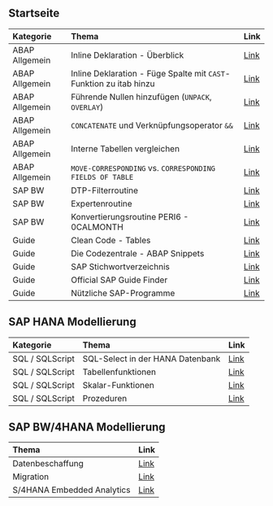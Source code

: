 ## Startseite

| Kategorie | Thema | Link |
| :----------- | :----------- | :----------- |
| ABAP Allgemein | Inline Deklaration - Überblick | [Link](docs/Inline_Deklaration.md) |
| ABAP Allgemein | Inline Deklaration - Füge Spalte mit `CAST`-Funktion zu itab hinzu | [Link](docs/CAST_Funktion_itab.md) |
| ABAP Allgemein | Führende Nullen hinzufügen (`UNPACK`, `OVERLAY`) | [Link](docs/Zero-Padding.md) |
| ABAP Allgemein | `CONCATENATE` und Verknüpfungsoperator `&&` | [Link](docs/CONCATENATE.md) |
| ABAP Allgemein | Interne Tabellen vergleichen | [Link](docs/Compare_itabs.md) |
| ABAP Allgemein | `MOVE-CORRESPONDING` vs. `CORRESPONDING FIELDS OF TABLE` | [Link](docs/CORRESPONDING.md) |
| SAP BW | DTP-Filterroutine | [Link](docs/DTP-Filterroutine.md) |
| SAP BW | Expertenroutine | [Link](docs/Expertenroutine.md) |
| SAP BW | Konvertierungsroutine PERI6 - 0CALMONTH | [Link](docs/Conversion_PERI6_0CALMONTH.md) |
| Guide | Clean Code - Tables | [Link](https://github.com/SAP/styleguides/blob/master/clean-abap/CleanABAP.md#tables) |
| Guide | Die Codezentrale - ABAP Snippets | [Link](https://codezentrale.de/category/sap/sap-abap/) |
| Guide | SAP Stichwortverzeichnis | [Link](docs/Stichwortverzeichnis.md) |
| Guide | Official SAP Guide Finder | [Link](https://help.sap.com/viewer/nwguidefinder) |
| Guide | Nützliche SAP-Programme | [Link](docs/Nützliche_SAP-Programme.md) |

## SAP HANA Modellierung

| Kategorie | Thema | Link |
| :----------- | :----------- | :----------- |
| SQL / SQLScript | SQL-Select in der HANA Datenbank | [Link](docs/SQL-Select_in_HANA-DB.md) |
| SQL / SQLScript | Tabellenfunktionen | [Link](docs/SAP_HANA_Table_Function.md) |
| SQL / SQLScript | Skalar-Funktionen | [Link](docs/SAP_HANA_Scalar_Function.md) |
| SQL / SQLScript | Prozeduren | [Link](docs/SAP_HANA_Procedure.md) |

## SAP BW/4HANA Modellierung

| Thema | Link |
| :----------- | :----------- |
| Datenbeschaffung | [Link](docs/BW4HANA_Datenbeschaffung.md) |
| Migration | [Link](docs/BW4HANA_Migration.md) |
| S/4HANA Embedded Analytics | [Link](docs/S4HANA_Embedded_Analytics.md) |
